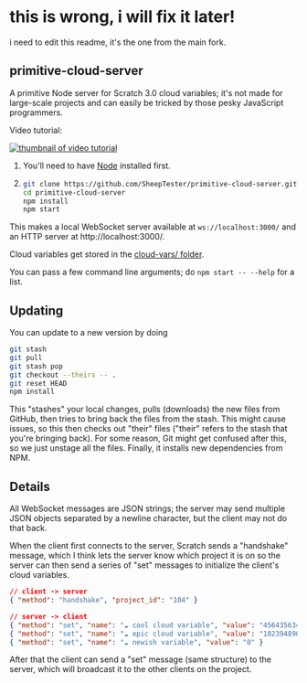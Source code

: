 # this is wrong, i will fix it later!
i need to edit this readme, it's the one from the main fork.
## primitive-cloud-server

A primitive Node server for Scratch 3.0 cloud variables; it's not made for large-scale projects and can easily be tricked by those pesky JavaScript programmers.

Video tutorial:

[![thumbnail of video tutorial](https://img.youtube.com/vi/xVJWqN264fM/0.jpg)](https://www.youtube.com/watch?v=xVJWqN264fM)

1. You'll need to have [Node](https://nodejs.org/en/) installed first.

2. ```sh
   git clone https://github.com/SheepTester/primitive-cloud-server.git
   cd primitive-cloud-server
   npm install
   npm start
   ```

This makes a local WebSocket server available at `ws://localhost:3000/` and an HTTP server at http://localhost:3000/.

Cloud variables get stored in the [cloud-vars/ folder](./cloud-vars/).

You can pass a few command line arguments; do `npm start -- --help` for a list.

## Updating

You can update to a new version by doing

```sh
git stash
git pull
git stash pop
git checkout --theirs -- .
git reset HEAD
npm install
```

This "stashes" your local changes, pulls (downloads) the new files from GitHub, then tries to bring back the files from the stash. This might cause issues, so this then checks out "their" files ("their" refers to the stash that you're bringing back). For some reason, Git might get confused after this, so we just unstage all the files. Finally, it installs new dependencies from NPM.

## Details

All WebSocket messages are JSON strings; the server may send multiple JSON objects separated by a newline character, but the client may not do that back.

When the client first connects to the server, Scratch sends a "handshake" message, which I think lets the server know which project it is on so the server can then send a series of "set" messages to initialize the client's cloud variables.

```json
// client -> server
{ "method": "handshake", "project_id": "104" }

// server -> client
{ "method": "set", "name": "☁ cool cloud variable", "value": "45643563456" }
{ "method": "set", "name": "☁ epic cloud variable", "value": "10239489031" }
{ "method": "set", "name": "☁ newish variable", "value": "0" }
```

After that the client can send a "set" message (same structure) to the server, which will broadcast it to the other clients on the project.
